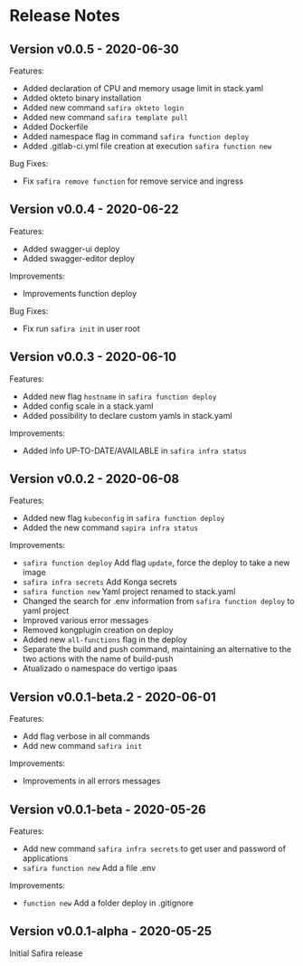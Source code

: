# Release Notes

## Version v0.0.5 - 2020-06-30

Features:

- Added declaration of CPU and memory usage limit in stack.yaml
- Added okteto binary installation
- Added new command `safira okteto login`
- Added new command `safira template pull`
- Added Dockerfile
- Added namespace flag in command `safira function deploy`
- Added .gitlab-ci.yml file creation at execution `safira function new`

Bug Fixes:

- Fix `safira remove function` for remove service and ingress

## Version v0.0.4 - 2020-06-22

Features:

- Added swagger-ui deploy
- Added swagger-editor deploy

Improvements:

- Improvements function deploy

Bug Fixes:

- Fix run `safira init` in user root

## Version v0.0.3 - 2020-06-10

Features:

- Added new flag `hostname` in `safira function deploy`
- Added config scale in a stack.yaml
- Added possibility to declare custom yamls in stack.yaml

Improvements:

- Added info UP-TO-DATE/AVAILABLE in `safira infra status`

## Version v0.0.2 - 2020-06-08

Features:

- Added new flag `kubeconfig` in `safira function deploy`
- Added the new command `sapira infra status`

Improvements:

- `safira function deploy` Add flag `update`, force the deploy to take a new image
- `safira infra secrets` Add Konga secrets
- `safira function new` Yaml project renamed to stack.yaml
- Changed the search for .env information from `safira function deploy` to yaml project
- Improved various error messages
- Removed kongplugin creation on deploy
- Added new `all-functions` flag in the deploy
- Separate the build and push command, maintaining an alternative to the two actions with the name of build-push
- Atualizado o namespace do vertigo ipaas

## Version v0.0.1-beta.2 - 2020-06-01

Features:

- Add flag verbose in all commands
- Add new command `safira init`

Improvements:

- Improvements in all errors messages

## Version v0.0.1-beta - 2020-05-26

Features:
    
- Add new command `safira infra secrets` to get user and password of applications
- `safira function new` Add a file .env

Improvements:
    
- `function new` Add a folder deploy in .gitignore

## Version v0.0.1-alpha - 2020-05-25

Initial Safira release
